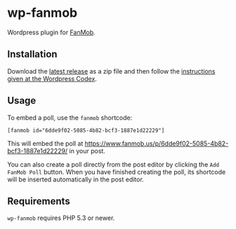 wp-fanmob
=========

Wordpress plugin for [FanMob](https://www.fanmob.us/).

Installation
------------

Download the [latest release](https://github.com/fanmob/wp-fanmob/releases) as
a zip file and then follow the [instructions given at the Wordpress
Codex][instructions].

Usage
-----

To embed a poll, use the `fanmob` shortcode:

```
[fanmob id="6dde9f02-5085-4b82-bcf3-1887e1d22229"]
```

This will embed the poll at
<https://www.fanmob.us/p/6dde9f02-5085-4b82-bcf3-1887e1d22229/> in your post.

You can also create a poll directly from the post editor by clicking the `Add FanMob
Poll` button.  When you have finished creating the poll, its shortcode will be
inserted automatically in the post editor.

Requirements
------------

`wp-fanmob` requires PHP 5.3 or newer.

[instructions]: http://codex.wordpress.org/Managing_Plugins#Manual_Plugin_Installation
